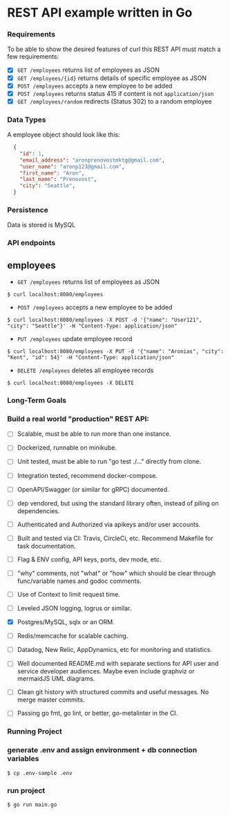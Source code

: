 # REST API example written in Go 

### Requirements

To be able to show the desired features of curl this REST API must match a few
requirements:

* [x] `GET /employees` returns list of employees as JSON
* [x] `GET /employees/{id}` returns details of specific employee as JSON
* [x] `POST /employees` accepts a new employee to be added
* [x] `POST /employees` returns status 415 if content is not `application/json`
* [x] `GET /employees/random` redirects (Status 302) to a random employee

### Data Types

A employee object should look like this:
```json
  {
    "id": 1,
    "email_address": "aronprenovostmktg@gmail.com",
    "user_name": "aronp123@gmail.com",
    "first_name": "Aron",
    "last_mame": "Prenovost",
    "city": "Seattle",
  }
```

### Persistence

Data is stored is MySQL 

### API endpoints

## employees

* `GET /employees` returns list of employees as JSON
```
$ curl localhost:8080/employees
```

* `POST /employees` accepts a new employee to be added
```
$ curl localhost:8080/employees -X POST -d '{"name": "User121", "city": "Seattle"}' -H "Content-Type: application/json"
```

* `PUT /employees` update employee record
```
$ curl localhost:8080/employees -X PUT -d '{"name": "Aronias", "city": "Kent", "id": 54}' -H "Content-Type: application/json"
```

* `DELETE /employees` deletes all employee records 
```
$ curl localhost:8080/employees -X DELETE
```

### Long-Term Goals 
### Build a real world "production" REST API: 

* [ ] Scalable, must be able to run more than one instance.

* [ ] Dockerized, runnable on minikube.

* [ ] Unit tested, must be able to run "go test ./..." directly from clone.

* [ ] Integration tested, recommend docker-compose.

* [ ] OpenAPI/Swagger (or similar for gRPC) documented.

* [ ] dep vendored, but using the standard library often, instead of piling on dependencies.

* [ ] Authenticated and Authorized via apikeys and/or user accounts.

* [ ] Built and tested via CI: Travis, CircleCi, etc. Recommend Makefile for task documentation.

* [ ] Flag & ENV config, API keys, ports, dev mode, etc.

* [ ] "why" comments, not "what" or "how" which should be clear through func/variable names and godoc comments.

* [ ] Use of Context to limit request time.

* [ ] Leveled JSON logging, logrus or similar.

* [x] Postgres/MySQL, sqlx or an ORM.

* [ ] Redis/memcache for scalable caching.

* [ ] Datadog, New Relic, AppDynamics, etc for monitoring and statistics.

* [ ] Well documented README.md with separate sections for API user and service developer audiences. Maybe even include graphviz or mermaidJS UML diagrams.

* [ ] Clean git history with structured commits and useful messages. No merge master commits.

* [ ] Passing go fmt, go lint, or better, go-metalinter in the CI.


### Running Project 

### generate .env and assign environment + db connection variables

```
$ cp .env-sample .env
```

### run project 

```
$ go run main.go
```

